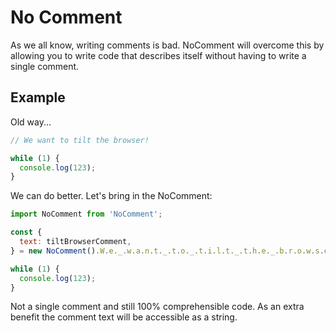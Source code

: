 # No Comment

As we all know, writing comments is bad. NoComment will overcome this by allowing you to write code that describes itself without having to write a single comment.

## Example

Old way...

```javascript
// We want to tilt the browser!

while (1) {
  console.log(123);
}
```

We can do better. Let's bring in the NoComment:

```javascript
import NoComment from 'NoComment';

const {
  text: tiltBrowserComment,
} = new NoComment().W.e._.w.a.n.t._.t.o._.t.i.l.t._.t.h.e._.b.r.o.w.s.e.r.exc();

while (1) {
  console.log(123);
}
```

Not a single comment and still 100% comprehensible code. As an extra benefit the comment text will be accessible as a string.
